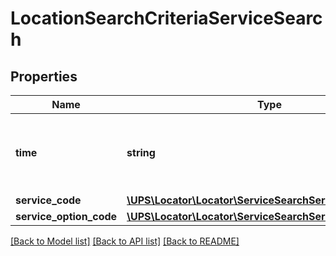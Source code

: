 # LocationSearchCriteriaServiceSearch

## Properties
Name | Type | Description | Notes
------------ | ------------- | ------------- | -------------
**time** | **string** | Scheduled Local Drop-off Time. Format: HHMM | [optional] 
**service_code** | [**\UPS\Locator\Locator\ServiceSearchServiceCode[]**](ServiceSearchServiceCode.md) |  | [optional] 
**service_option_code** | [**\UPS\Locator\Locator\ServiceSearchServiceOptionCode[]**](ServiceSearchServiceOptionCode.md) |  | [optional] 

[[Back to Model list]](../../README.md#documentation-for-models) [[Back to API list]](../../README.md#documentation-for-api-endpoints) [[Back to README]](../../README.md)

